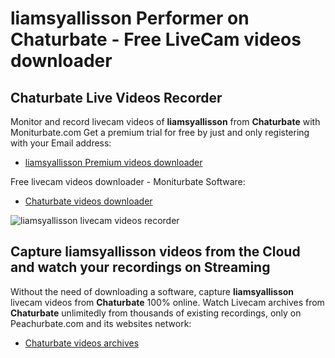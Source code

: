# liamsyallisson Performer on Chaturbate - Free LiveCam videos downloader

## Chaturbate Live Videos Recorder

Monitor and record livecam videos of **liamsyallisson** from **Chaturbate** with Moniturbate.com
Get a premium trial for free by just and only registering with your Email address:
* [liamsyallisson Premium videos downloader](https://moniturbate.com/request-demo-licence-key.html)

Free livecam videos downloader - Moniturbate Software:
* [Chaturbate videos downloader](https://moniturbate.com/moniturbate-download-software.html)

![liamsyallisson livecam videos recorder](https://peachurnet.com/templates/moniturbate-software.png)


## Capture liamsyallisson videos from the Cloud and watch your recordings on Streaming

Without the need of downloading a software, capture **liamsyallisson** livecam videos from **Chaturbate** 100% online.
Watch Livecam archives from **Chaturbate** unlimitedly from thousands of existing recordings, only on Peachurbate.com and its websites network:
* [Chaturbate videos archives](https://peachurnet.com/)